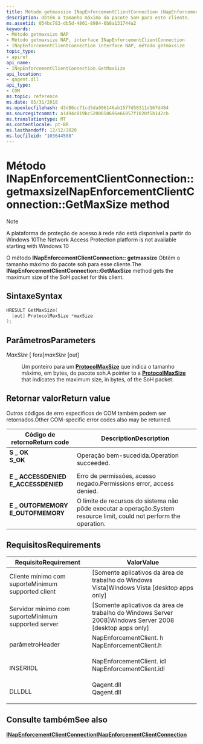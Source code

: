 ```yaml
---
title: Método getmaxsize INapEnforcementClientConnection (NapEnforcementClient. h)
description: Obtém o tamanho máximo do pacote SoH para este cliente.
ms.assetid: 054bc783-db5d-4801-8984-6b8a131744a2
keywords:
- Método getmaxsize NAP
- Método getmaxsize NAP, interface INapEnforcementClientConnection
- INapEnforcementClientConnection interface NAP, método getmaxsize
topic_type:
- apiref
api_name:
- INapEnforcementClientConnection.GetMaxSize
api_location:
- qagent.dll
api_type:
- COM
ms.topic: reference
ms.date: 05/31/2018
ms.openlocfilehash: d3d86cc71cd5da906146ab1577d58311d167d484
ms.sourcegitcommit: a1494c819bc5200050696e66057f1020f5b142cb
ms.translationtype: MT
ms.contentlocale: pt-BR
ms.lasthandoff: 12/12/2020
ms.locfileid: "103644508"
---
```

# <a name="inapenforcementclientconnectiongetmaxsize-method"></a><span data-ttu-id="abc05-106">Método INapEnforcementClientConnection:: getmaxsize</span><span class="sxs-lookup"><span data-stu-id="abc05-106">INapEnforcementClientConnection::GetMaxSize method</span></span>

> [!Note]  
> <span data-ttu-id="abc05-107">A plataforma de proteção de acesso à rede não está disponível a partir do Windows 10</span><span class="sxs-lookup"><span data-stu-id="abc05-107">The Network Access Protection platform is not available starting with Windows 10</span></span>

 

<span data-ttu-id="abc05-108">O método **INapEnforcementClientConnection:: getmaxsize** Obtém o tamanho máximo do pacote soh para esse cliente.</span><span class="sxs-lookup"><span data-stu-id="abc05-108">The **INapEnforcementClientConnection::GetMaxSize** method gets the maximum size of the SoH packet for this client.</span></span>

## <a name="syntax"></a><span data-ttu-id="abc05-109">Sintaxe</span><span class="sxs-lookup"><span data-stu-id="abc05-109">Syntax</span></span>


```C++
HRESULT GetMaxSize(
  [out] ProtocolMaxSize *maxSize
);
```



## <a name="parameters"></a><span data-ttu-id="abc05-110">Parâmetros</span><span class="sxs-lookup"><span data-stu-id="abc05-110">Parameters</span></span>

<dl> <dt>

<span data-ttu-id="abc05-111">*MaxSize* \[ fora\]</span><span class="sxs-lookup"><span data-stu-id="abc05-111">*maxSize* \[out\]</span></span>
</dt> <dd>

<span data-ttu-id="abc05-112">Um ponteiro para um [**ProtocolMaxSize**](nap-datatypes.md) que indica o tamanho máximo, em bytes, do pacote soh.</span><span class="sxs-lookup"><span data-stu-id="abc05-112">A pointer to a [**ProtocolMaxSize**](nap-datatypes.md) that indicates the maximum size, in bytes, of the SoH packet.</span></span>

</dd> </dl>

## <a name="return-value"></a><span data-ttu-id="abc05-113">Retornar valor</span><span class="sxs-lookup"><span data-stu-id="abc05-113">Return value</span></span>

<span data-ttu-id="abc05-114">Outros códigos de erro específicos de COM também podem ser retornados.</span><span class="sxs-lookup"><span data-stu-id="abc05-114">Other COM-specific error codes also may be returned.</span></span>



| <span data-ttu-id="abc05-115">Código de retorno</span><span class="sxs-lookup"><span data-stu-id="abc05-115">Return code</span></span>                                                                                     | <span data-ttu-id="abc05-116">Description</span><span class="sxs-lookup"><span data-stu-id="abc05-116">Description</span></span>                                                        |
|-------------------------------------------------------------------------------------------------|--------------------------------------------------------------------|
| <dl> <span data-ttu-id="abc05-117"><dt>**S \_ OK**</dt></span><span class="sxs-lookup"><span data-stu-id="abc05-117"><dt>**S\_OK** </dt></span></span> </dl>           | <span data-ttu-id="abc05-118">Operação bem-sucedida.</span><span class="sxs-lookup"><span data-stu-id="abc05-118">Operation succeeded.</span></span><br/>                                    |
| <dl> <span data-ttu-id="abc05-119"><dt>**E \_ ACCESSDENIED**</dt></span><span class="sxs-lookup"><span data-stu-id="abc05-119"><dt>**E\_ACCESSDENIED** </dt></span></span> </dl> | <span data-ttu-id="abc05-120">Erro de permissões, acesso negado.</span><span class="sxs-lookup"><span data-stu-id="abc05-120">Permissions error, access denied.</span></span><br/>                       |
| <dl> <span data-ttu-id="abc05-121"><dt>**E \_ OUTOFMEMORY**</dt></span><span class="sxs-lookup"><span data-stu-id="abc05-121"><dt>**E\_OUTOFMEMORY** </dt></span></span> </dl>  | <span data-ttu-id="abc05-122">O limite de recursos do sistema não pôde executar a operação.</span><span class="sxs-lookup"><span data-stu-id="abc05-122">System resource limit, could not perform the operation.</span></span><br/> |



 

## <a name="requirements"></a><span data-ttu-id="abc05-123">Requisitos</span><span class="sxs-lookup"><span data-stu-id="abc05-123">Requirements</span></span>



| <span data-ttu-id="abc05-124">Requisito</span><span class="sxs-lookup"><span data-stu-id="abc05-124">Requirement</span></span> | <span data-ttu-id="abc05-125">Valor</span><span class="sxs-lookup"><span data-stu-id="abc05-125">Value</span></span> |
|-------------------------------------|-----------------------------------------------------------------------------------------------------|
| <span data-ttu-id="abc05-126">Cliente mínimo com suporte</span><span class="sxs-lookup"><span data-stu-id="abc05-126">Minimum supported client</span></span><br/> | <span data-ttu-id="abc05-127">\[Somente aplicativos da área de trabalho do Windows Vista\]</span><span class="sxs-lookup"><span data-stu-id="abc05-127">Windows Vista \[desktop apps only\]</span></span><br/>                                                      |
| <span data-ttu-id="abc05-128">Servidor mínimo com suporte</span><span class="sxs-lookup"><span data-stu-id="abc05-128">Minimum supported server</span></span><br/> | <span data-ttu-id="abc05-129">\[Somente aplicativos da área de trabalho do Windows Server 2008\]</span><span class="sxs-lookup"><span data-stu-id="abc05-129">Windows Server 2008 \[desktop apps only\]</span></span><br/>                                                |
| <span data-ttu-id="abc05-130">parâmetro</span><span class="sxs-lookup"><span data-stu-id="abc05-130">Header</span></span><br/>                   | <dl> <span data-ttu-id="abc05-131"><dt>NapEnforcementClient. h</dt></span><span class="sxs-lookup"><span data-stu-id="abc05-131"><dt>NapEnforcementClient.h</dt></span></span> </dl>   |
| <span data-ttu-id="abc05-132">INSERI</span><span class="sxs-lookup"><span data-stu-id="abc05-132">IDL</span></span><br/>                      | <dl> <span data-ttu-id="abc05-133"><dt>NapEnforcementClient. idl</dt></span><span class="sxs-lookup"><span data-stu-id="abc05-133"><dt>NapEnforcementClient.idl</dt></span></span> </dl> |
| <span data-ttu-id="abc05-134">DLL</span><span class="sxs-lookup"><span data-stu-id="abc05-134">DLL</span></span><br/>                      | <dl> <span data-ttu-id="abc05-135"><dt>Qagent.dll</dt></span><span class="sxs-lookup"><span data-stu-id="abc05-135"><dt>Qagent.dll</dt></span></span> </dl>               |



## <a name="see-also"></a><span data-ttu-id="abc05-136">Consulte também</span><span class="sxs-lookup"><span data-stu-id="abc05-136">See also</span></span>

<dl> <dt>

[<span data-ttu-id="abc05-137">**INapEnforcementClientConnection**</span><span class="sxs-lookup"><span data-stu-id="abc05-137">**INapEnforcementClientConnection**</span></span>](inapenforcementclientconnection.md)
</dt> </dl>

 

 





